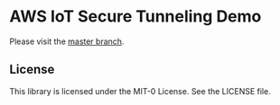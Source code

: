 # AWS IoT Secure Tunneling Demo

Please visit the [master branch](https://github.com/aws-samples/iot-secure-tunneling-demo). 

## License

This library is licensed under the MIT-0 License. See the LICENSE file.

